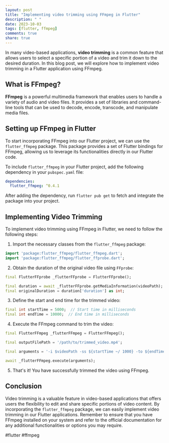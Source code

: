 ```yaml
---
layout: post
title: "Implementing video trimming using FFmpeg in Flutter"
description: " "
date: 2023-10-03
tags: [flutter, ffmpeg]
comments: true
share: true
---
```


In many video-based applications, **video trimming** is a common feature that allows users to select a specific portion of a video and trim it down to the desired duration. In this blog post, we will explore how to implement video trimming in a Flutter application using FFmpeg.

## What is FFmpeg?

**FFmpeg** is a powerful multimedia framework that enables users to handle a variety of audio and video files. It provides a set of libraries and command-line tools that can be used to decode, encode, transcode, and manipulate media files.

## Setting up FFmpeg in Flutter

To start incorporating FFmpeg into our Flutter project, we can use the `flutter_ffmpeg` package. This package provides a set of Flutter bindings for FFmpeg, allowing us to leverage its functionalities directly in our Flutter code.

To include `flutter_ffmpeg` in your Flutter project, add the following dependency in your `pubspec.yaml` file:

```yaml
dependencies:
  flutter_ffmpeg: ^0.4.1
```

After adding the dependency, run `flutter pub get` to fetch and integrate the package into your project.

## Implementing Video Trimming

To implement video trimming using FFmpeg in Flutter, we need to follow the following steps:

1. Import the necessary classes from the `flutter_ffmpeg` package:

```dart
import 'package:flutter_ffmpeg/flutter_ffmpeg.dart';
import 'package:flutter_ffmpeg/flutter_ffprobe.dart';
```

2. Obtain the duration of the original video file using `FFprobe`:

```dart
final FlutterFFprobe _flutterFFprobe = FlutterFFprobe();

final duration = await _flutterFFprobe.getMediaInformation(videoPath);
final originalDuration = duration['duration'] as int;
```

3. Define the start and end time for the trimmed video:

```dart
final int startTime = 5000;  // Start time in milliseconds
final int endTime = 10000;  // End time in milliseconds
```

4. Execute the FFmpeg command to trim the video:

```dart
final FlutterFFmpeg _flutterFFmpeg = FlutterFFmpeg();

final outputFilePath = '/path/to/trimmed_video.mp4';

final arguments = '-i $videoPath -ss ${startTime ~/ 1000} -to ${endTime ~/ 1000} -c copy $outputFilePath';

await _flutterFFmpeg.execute(arguments);
```

5. That's it! You have successfully trimmed the video using FFmpeg.

## Conclusion

Video trimming is a valuable feature in video-based applications that offers users the flexibility to edit and share specific portions of video content. By incorporating the `flutter_ffmpeg` package, we can easily implement video trimming in our Flutter applications. Remember to ensure that you have FFmpeg installed on your system and refer to the official documentation for any additional functionalities or options you may require.

#flutter #ffmpeg